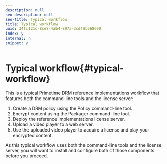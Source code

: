 ```yaml
---
description: null
seo-description: null
seo-title: Typical workflow
title: Typical workflow
uuid: 34fc121c-8ce8-4ab4-897a-3cd49b568e90
index: y
internal: n
snippet: y
---
```


# Typical workflow{#typical-workflow}

This is a typical Primetime DRM reference implementations workflow that features both the command-line tools and the license server:

1. Create a DRM policy using the Policy command-line tool. 
1. Encrypt content using the Packager command-line tool. 
1. Deploy the reference implementations license server. 
1. Upload a video player to a web server. 
1. Use the uploaded video player to acquire a license and play your encrypted content.

As this typical workflow uses both the command-line tools and the license server, you will want to install and configure both of those components before you proceed. 
